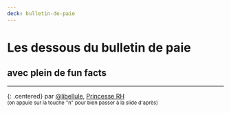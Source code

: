 ```yaml
---
deck: bulletin-de-paie
---
```


# Les dessous du bulletin de paie

## avec plein de fun facts

---

{: .centered}
par <a href="//twitter.com/libellule">@libellule</a>, <a href="http://libelilou.github.io/" title="Blog de Libellule">Princesse RH</a>  
<small>(on appuie sur la touche "n" pour bien passer à la slide d'après)</small>
